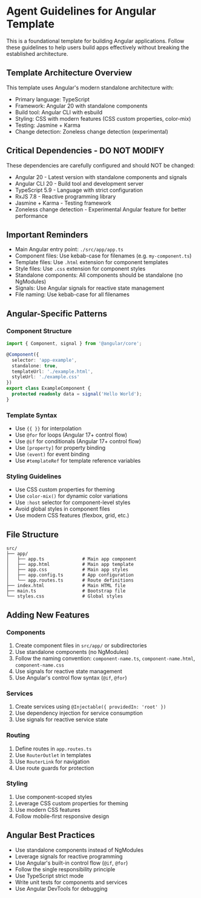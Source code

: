 # Agent Guidelines for Angular Template

This is a foundational template for building Angular applications. Follow these guidelines to help users build apps effectively without breaking the established architecture.

## Template Architecture Overview

This template uses Angular's modern standalone architecture with:

- Primary language: TypeScript
- Framework: Angular 20 with standalone components
- Build tool: Angular CLI with esbuild
- Styling: CSS with modern features (CSS custom properties, color-mix)
- Testing: Jasmine + Karma
- Change detection: Zoneless change detection (experimental)

## Critical Dependencies - DO NOT MODIFY

These dependencies are carefully configured and should NOT be changed:

- Angular 20 - Latest version with standalone components and signals
- Angular CLI 20 - Build tool and development server
- TypeScript 5.9 - Language with strict configuration
- RxJS 7.8 - Reactive programming library
- Jasmine + Karma - Testing framework
- Zoneless change detection - Experimental Angular feature for better performance

## Important Reminders

- Main Angular entry point: `./src/app/app.ts`
- Component files: Use kebab-case for filenames (e.g. `my-component.ts`)
- Template files: Use `.html` extension for component templates
- Style files: Use `.css` extension for component styles
- Standalone components: All components should be standalone (no NgModules)
- Signals: Use Angular signals for reactive state management
- File naming: Use kebab-case for all filenames

## Angular-Specific Patterns

### Component Structure

```typescript
import { Component, signal } from '@angular/core';

@Component({
  selector: 'app-example',
  standalone: true,
  templateUrl: './example.html',
  styleUrl: './example.css'
})
export class ExampleComponent {
  protected readonly data = signal('Hello World');
}
```

### Template Syntax

- Use `{{ }}` for interpolation
- Use `@for` for loops (Angular 17+ control flow)
- Use `@if` for conditionals (Angular 17+ control flow)
- Use `[property]` for property binding
- Use `(event)` for event binding
- Use `#templateRef` for template reference variables

### Styling Guidelines

- Use CSS custom properties for theming
- Use `color-mix()` for dynamic color variations
- Use `:host` selector for component-level styles
- Avoid global styles in component files
- Use modern CSS features (flexbox, grid, etc.)

## File Structure

```
src/
├── app/
│   ├── app.ts              # Main app component
│   ├── app.html            # Main app template
│   ├── app.css             # Main app styles
│   ├── app.config.ts       # App configuration
│   └── app.routes.ts       # Route definitions
├── index.html              # Main HTML file
├── main.ts                 # Bootstrap file
└── styles.css              # Global styles
```

## Adding New Features

### Components

1. Create component files in `src/app/` or subdirectories
2. Use standalone components (no NgModules)
3. Follow the naming convention: `component-name.ts`, `component-name.html`, `component-name.css`
4. Use signals for reactive state management
5. Use Angular's control flow syntax (`@if`, `@for`)

### Services

1. Create services using `@Injectable({ providedIn: 'root' })`
2. Use dependency injection for service consumption
3. Use signals for reactive service state

### Routing

1. Define routes in `app.routes.ts`
2. Use `RouterOutlet` in templates
3. Use `RouterLink` for navigation
4. Use route guards for protection

### Styling

1. Use component-scoped styles
2. Leverage CSS custom properties for theming
3. Use modern CSS features
4. Follow mobile-first responsive design

## Angular Best Practices

- Use standalone components instead of NgModules
- Leverage signals for reactive programming
- Use Angular's built-in control flow (`@if`, `@for`)
- Follow the single responsibility principle
- Use TypeScript strict mode
- Write unit tests for components and services
- Use Angular DevTools for debugging
